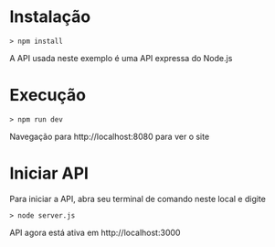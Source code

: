 # Instalação
    > npm install

A API usada neste exemplo é uma API expressa do Node.js

# Execução
    > npm run dev
    
Navegação para http://localhost:8080 para ver o site
    
# Iniciar API

Para iniciar a API, abra seu terminal de comando neste local e digite

    > node server.js
    
API agora está ativa em http://localhost:3000
   

